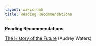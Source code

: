 ```yaml
---
layout: wikicrumb 
title: Reading Recommendations
---
```

**Reading Recommendations**

[The History of the Future][1] (Audrey Waters)




[1]:	http://hackeducation.com/2020/04/24/future